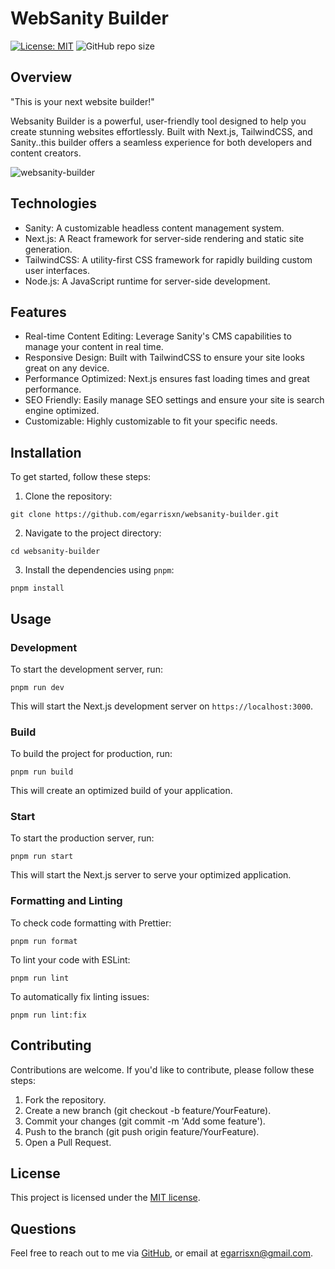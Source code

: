 # WebSanity Builder

[![License: MIT](https://img.shields.io/badge/License-MIT-yellow.svg)](https://opensource.org/licenses/MIT) ![GitHub repo size](https://img.shields.io/github/repo-size/egarrisxn/websanity-builder)

## Overview

"This is your next website builder!"

Websanity Builder is a powerful, user-friendly tool designed to help you create stunning websites effortlessly. Built with Next.js, TailwindCSS, and Sanity..this builder offers a seamless experience for both developers and content creators.

![websanity-builder](https://github.com/egarrisxn/website-builder/assets/126130230/84e5a962-5155-4f40-adc2-ee0e910d363d)

## Technologies

- Sanity: A customizable headless content management system.
- Next.js: A React framework for server-side rendering and static site generation.
- TailwindCSS: A utility-first CSS framework for rapidly building custom user interfaces.
- Node.js: A JavaScript runtime for server-side development.

## Features

- Real-time Content Editing: Leverage Sanity's CMS capabilities to manage your content in real time.
- Responsive Design: Built with TailwindCSS to ensure your site looks great on any device.
- Performance Optimized: Next.js ensures fast loading times and great performance.
- SEO Friendly: Easily manage SEO settings and ensure your site is search engine optimized.
- Customizable: Highly customizable to fit your specific needs.

## Installation

To get started, follow these steps:

1. Clone the repository:

```
git clone https://github.com/egarrisxn/websanity-builder.git
```

2. Navigate to the project directory:

```
cd websanity-builder
```

3. Install the dependencies using `pnpm`:

```
pnpm install
```

## Usage

### Development

To start the development server, run:

```
pnpm run dev
```

This will start the Next.js development server on `https://localhost:3000`.

### Build

To build the project for production, run:

```
pnpm run build
```

This will create an optimized build of your application.

### Start

To start the production server, run:

```
pnpm run start
```

This will start the Next.js server to serve your optimized application.

### Formatting and Linting

To check code formatting with Prettier:

```
pnpm run format
```

To lint your code with ESLint:

```
pnpm run lint
```

To automatically fix linting issues:

```
pnpm run lint:fix
```

## Contributing

Contributions are welcome. If you'd like to contribute, please follow these steps:

1. Fork the repository.
2. Create a new branch (git checkout -b feature/YourFeature).
3. Commit your changes (git commit -m 'Add some feature').
4. Push to the branch (git push origin feature/YourFeature).
5. Open a Pull Request.

## License

This project is licensed under the [MIT license](https://opensource.org/licenses/MIT).

## Questions

Feel free to reach out to me via [GitHub](https://github.com/EGARRISXN), or email at egarrisxn@gmail.com.
